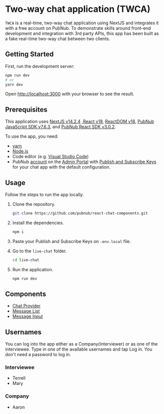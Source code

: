 # Two-way chat application (TWCA)

`TWCA` is a real-time, two-way chat application using NextJS and integrates it with a free account on PubNub.
To demonstrate skills around front-end development and integration with 3rd party APIs, this app has been built as a fake real-time two-way chat between two clients.

## Getting Started

First, run the development server:

```bash
npm run dev
# or
yarn dev
```

Open [http://localhost:3000](http://localhost:3000) with your browser to see the result.

## Prerequisites

This application uses [NextJS v14.2.4](https://www.npmjs.com/package/next/v/14.2.4) ,[React v18](https://www.npmjs.com/package/react/v/18.0.0), [ReactDOM v18](https://www.npmjs.com/package/react-dom), [PubNub JavaScript SDK v7.6.3](https://www.pubnub.com/docs/sdks/javascript/), and [PubNub React SDK v3.0.2](https://www.pubnub.com/docs/chat/react/setup).

To use the app, you need:

- [yarn](https://classic.yarnpkg.com/en/docs/install)
- [Node.js](https://nodejs.org/en/download/)
- Code editor (e.g. [Visual Studio Code](https://code.visualstudio.com/download))
- PubNub [account](https://www.pubnub.com/docs/setup/account-setup) on the [Admin Portal](https://admin.pubnub.com/) with [Publish and Subscribe Keys](https://www.pubnub.com/docs/basics/initialize-pubnub) for your chat app with the default configuration.

## Usage

Follow the steps to run the app locally.

1. Clone the repository.

   ```bash
   git clone https://github.com/pubnub/react-chat-components.git
   ```

2. Install the dependencies.

   ```bash
   npm i
   ```

3. Paste your Publish and Subscribe Keys on `.env.local` file.

4. Go to the `live-chat` folder.

   ```bash
   cd live-chat
   ```

5. Run the application.

   ```bash
   npm run dev
   ```

## Components

- [Chat Provider](https://www.pubnub.com/docs/chat/components/react/chat-provider)
- [Message List](https://www.pubnub.com/docs/chat/components/react/ui-components/message-list)
- [Message Input](https://www.pubnub.com/docs/chat/components/react/ui-components/message-input)

## Usernames

You can log into the app either as a Company(Interviewer) or as one of the interviewee.
Type in one of the available usernames and tap Log in. You don't need a password to log in.

### Interviewee

- Terrell
- Mary

### Company

- Aaron
